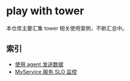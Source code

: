 # play with tower

本仓库主要汇集 tower 相关使用案例，不断汇总中。

## 索引

- [使用 agent 发送数据](/agent/README.md)
- [MyService 服务 SLO 监控](/myservice/README.md)

